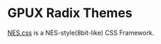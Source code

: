 # GPUX Radix Themes

[NES.css](https://github.com/nostalgic-css/NES.css)  is a NES-style(8bit-like) CSS Framework.
